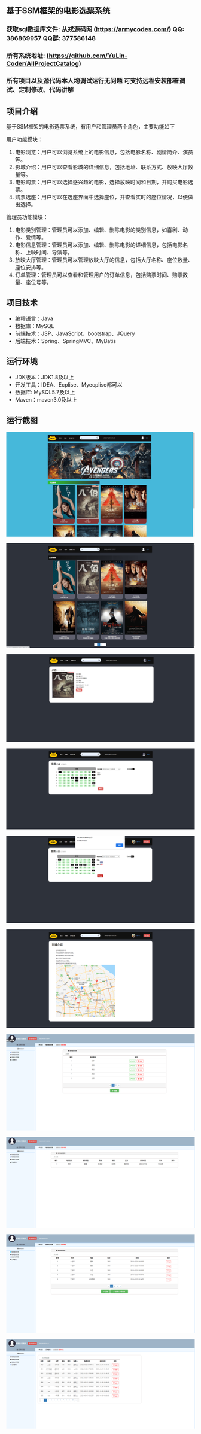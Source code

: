 ## 基于SSM框架的电影选票系统

###  获取sql数据库文件: 从戎源码网 (https://armycodes.com/) QQ: 386869957 QQ群: 377586148
###  所有系统地址: (https://github.com/YuLin-Coder/AllProjectCatalog) 
###  所有项目以及源代码本人均调试运行无问题 可支持远程安装部署调试、定制修改、代码讲解

## 项目介绍
基于SSM框架的电影选票系统，有用户和管理员两个角色，主要功能如下

用户功能模块：
1. 电影浏览：用户可以浏览系统上的电影信息，包括电影名称、剧情简介、演员等。
2. 影城介绍：用户可以查看影城的详细信息，包括地址、联系方式、放映大厅数量等。
3. 电影购票：用户可以选择感兴趣的电影，选择放映时间和日期，并购买电影选票。
4. 购票选座：用户可以在选座界面中选择座位，并查看实时的座位情况，以便做出选择。


管理员功能模块：
1. 电影类别管理：管理员可以添加、编辑、删除电影的类别信息，如喜剧、动作、爱情等。
2. 电影信息管理：管理员可以添加、编辑、删除电影的详细信息，包括电影名称、上映时间、导演等。
3. 放映大厅管理：管理员可以管理放映大厅的信息，包括大厅名称、座位数量、座位安排等。
4. 订单管理：管理员可以查看和管理用户的订单信息，包括购票时间、购票数量、座位号等。

## 项目技术
- 编程语言：Java
- 数据库：MySQL
- 前端技术：JSP、JavaScript、bootstrap、JQuery
- 后端技术：Spring、SpringMVC、MyBatis

## 运行环境
- JDK版本：JDK1.8及以上
- 开发工具：IDEA、Ecplise、Myecplise都可以
- 数据库: MySQL5.7及以上
- Maven：maven3.0及以上

## 运行截图
![](screenshot/1.png)

![](screenshot/2.png)

![](screenshot/3.png)

![](screenshot/4.png)

![](screenshot/5.png)

![](screenshot/6.png)

![](screenshot/7.png)

![](screenshot/8.png)

![](screenshot/9.png)

![](screenshot/10.png)